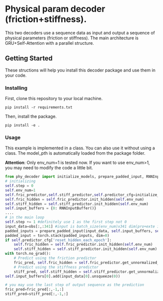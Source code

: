 # Physical param decoder (friction+stiffness).

This two decoders use a sequence data as input and output a sequence of physical parameters (friction or stiffness). The main architecture is GRU+Self-Attention with a parallel structure.

## Getting Started

These structions will help you install this decoder package and use them in your code.

### Installing
First, clone this repository to your local machine.

    pip install -r requirements.txt

Then, install the package.

    pip install -e .

### Usage
This example is implemented in a class. You can also use it without using a class.
The model_pth is automatically loaded from the package folder. 

**Attention**: Only env_num=1 is tested now. If you want to use env_num>1, you may need to modify the code a little bit.

```python
from phy_decoder import initialize_models, prepare_padded_input, RNNInputBuffer
# initializing
self.step = 0
self.env_num=1
self.fric_predictor,self.stiff_predictor,self.predictor_cfg=initialize_models()
self.fric_hidden = self.fric_predictor.init_hidden(self.env_num)
self.stiff_hidden = self.stiff_predictor.init_hidden(self.env_num)
self.input_buffers = {0: RNNInputBuffer()}
....
# in the main loop
self.step += 1 #definitely use 1 as the first step not 0
input_data=obs[:,:341] #input is batch_size(env_num)x341 dim(pro+exte info)
padded_inputs = prepare_padded_input(input_data, self.input_buffers, self.step, self.env_num)    
padded_input = torch.stack(padded_inputs, dim=0)
if self.predictor_cfg['reset_hidden_each_epoch']:
    self.fric_hidden = self.fric_predictor.init_hidden(self.env_num)
    self.stiff_hidden = self.stiff_predictor.init_hidden(self.env_num)
with torch.no_grad():
    # Predict using the friction predictor
    fric_pred, self.fric_hidden = self.fric_predictor.get_unnormalized_recon(padded_input, self.fric_hidden)           
    # Predict using the stiffness predictor
    stiff_pred, self.stiff_hidden = self.stiff_predictor.get_unnormalized_recon(padded_input, self.stiff_hidden)
self.input_buffers[0].add(input_data[0].unsqueeze(0))

# you may use the last step of output sequence as the prediction
fric_pred=fric_pred[:,-1,:]
stiff_pred=stiff_pred[:,-1,:]
```
